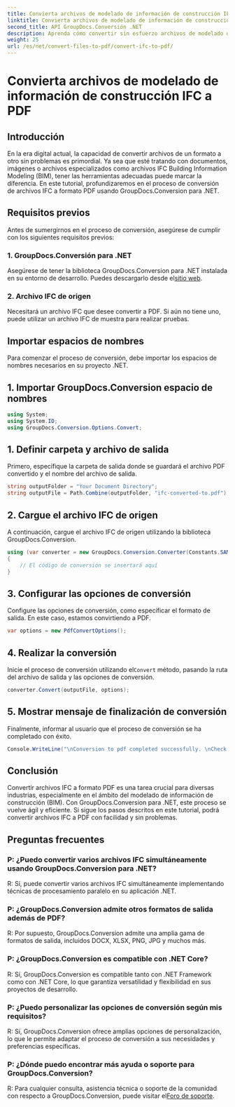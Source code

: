 ```yaml
---
title: Convierta archivos de modelado de información de construcción IFC a PDF
linktitle: Convierta archivos de modelado de información de construcción IFC a PDF
second_title: API GroupDocs.Conversión .NET
description: Aprenda cómo convertir sin esfuerzo archivos de modelado de información de construcción IFC a formato PDF utilizando GroupDocs.Conversion para .NET.
weight: 25
url: /es/net/convert-files-to-pdf/convert-ifc-to-pdf/
---
```


# Convierta archivos de modelado de información de construcción IFC a PDF

## Introducción
En la era digital actual, la capacidad de convertir archivos de un formato a otro sin problemas es primordial. Ya sea que esté tratando con documentos, imágenes o archivos especializados como archivos IFC Building Information Modeling (BIM), tener las herramientas adecuadas puede marcar la diferencia. En este tutorial, profundizaremos en el proceso de conversión de archivos IFC a formato PDF usando GroupDocs.Conversion para .NET. 
## Requisitos previos
Antes de sumergirnos en el proceso de conversión, asegúrese de cumplir con los siguientes requisitos previos:
### 1. GroupDocs.Conversión para .NET
 Asegúrese de tener la biblioteca GroupDocs.Conversion para .NET instalada en su entorno de desarrollo. Puedes descargarlo desde el[sitio web](https://releases.groupdocs.com/conversion/net/).
### 2. Archivo IFC de origen
Necesitará un archivo IFC que desee convertir a PDF. Si aún no tiene uno, puede utilizar un archivo IFC de muestra para realizar pruebas.

## Importar espacios de nombres
Para comenzar el proceso de conversión, debe importar los espacios de nombres necesarios en su proyecto .NET. 
## 1. Importar GroupDocs.Conversion espacio de nombres
```csharp
using System;
using System.IO;
using GroupDocs.Conversion.Options.Convert;
```
## 1. Definir carpeta y archivo de salida
Primero, especifique la carpeta de salida donde se guardará el archivo PDF convertido y el nombre del archivo de salida.
```csharp
string outputFolder = "Your Document Directory";
string outputFile = Path.Combine(outputFolder, "ifc-converted-to.pdf");
```
## 2. Cargue el archivo IFC de origen
A continuación, cargue el archivo IFC de origen utilizando la biblioteca GroupDocs.Conversion.
```csharp
using (var converter = new GroupDocs.Conversion.Converter(Constants.SAMPLE_IFC))
{
    // El código de conversión se insertará aquí
}
```
## 3. Configurar las opciones de conversión
Configure las opciones de conversión, como especificar el formato de salida. En este caso, estamos convirtiendo a PDF.
```csharp
var options = new PdfConvertOptions();
```
## 4. Realizar la conversión
 Inicie el proceso de conversión utilizando el`Convert` método, pasando la ruta del archivo de salida y las opciones de conversión.
```csharp
converter.Convert(outputFile, options);
```
## 5. Mostrar mensaje de finalización de conversión
Finalmente, informar al usuario que el proceso de conversión se ha completado con éxito.
```csharp
Console.WriteLine("\nConversion to pdf completed successfully. \nCheck output in {0}", outputFolder);
```

## Conclusión
Convertir archivos IFC a formato PDF es una tarea crucial para diversas industrias, especialmente en el ámbito del modelado de información de construcción (BIM). Con GroupDocs.Conversion para .NET, este proceso se vuelve ágil y eficiente. Si sigue los pasos descritos en este tutorial, podrá convertir archivos IFC a PDF con facilidad y sin problemas.
## Preguntas frecuentes
### P: ¿Puedo convertir varios archivos IFC simultáneamente usando GroupDocs.Conversion para .NET?
R: Sí, puede convertir varios archivos IFC simultáneamente implementando técnicas de procesamiento paralelo en su aplicación .NET.
### P: ¿GroupDocs.Conversion admite otros formatos de salida además de PDF?
R: Por supuesto, GroupDocs.Conversion admite una amplia gama de formatos de salida, incluidos DOCX, XLSX, PNG, JPG y muchos más.
### P: ¿GroupDocs.Conversion es compatible con .NET Core?
R: Sí, GroupDocs.Conversion es compatible tanto con .NET Framework como con .NET Core, lo que garantiza versatilidad y flexibilidad en sus proyectos de desarrollo.
### P: ¿Puedo personalizar las opciones de conversión según mis requisitos?
R: Sí, GroupDocs.Conversion ofrece amplias opciones de personalización, lo que le permite adaptar el proceso de conversión a sus necesidades y preferencias específicas.
### P: ¿Dónde puedo encontrar más ayuda o soporte para GroupDocs.Conversion?
R: Para cualquier consulta, asistencia técnica o soporte de la comunidad con respecto a GroupDocs.Conversion, puede visitar el[Foro de soporte](https://forum.groupdocs.com/c/conversion/11).